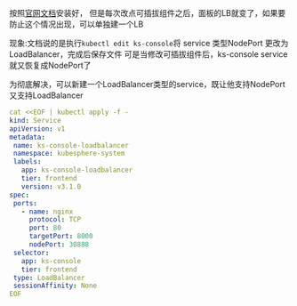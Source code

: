 按照[官网文档](https://kubesphere.io/zh/docs/installing-on-kubernetes/hosted-kubernetes/install-kubesphere-on-eks/)安装好，
但是每次改点可插拔组件之后，面板的LB就变了，如果要防止这个情况出现，可以单独建一个LB

现象:文档说的是执行`kubectl edit ks-console`将 service 类型NodePort 更改为LoadBalancer，完成后保存文件
可是当修改可插拔组件后，ks-console service就又恢复成NodePort了

为彻底解决，可以新建一个LoadBalancer类型的service，既让他支持NodePort又支持LoadBalancer

```yaml
cat <<EOF | kubectl apply -f -
kind: Service
apiVersion: v1
metadata:
 name: ks-console-loadbalancer
 namespace: kubesphere-system
 labels:
   app: ks-console-loadbalancer
   tier: frontend
   version: v3.1.0
spec:
 ports:
   - name: nginx
     protocol: TCP
     port: 80
     targetPort: 8000
     nodePort: 30888
 selector:
   app: ks-console
   tier: frontend
 type: LoadBalancer
 sessionAffinity: None
EOF
```
